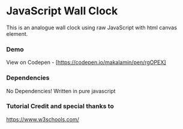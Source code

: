 # JavaScript Wall Clock
This is an analogue wall clock using raw JavaScript with html canvas element.

### Demo
View on Codepen - [https://codepen.io/makalamin/pen/rgOPEX]

### Dependencies
No Dependencies! Written in pure javascript

### Tutorial Credit and special thanks to
https://www.w3schools.com/
